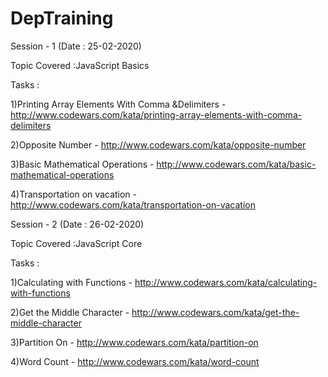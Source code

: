 # DepTraining

Session - 1 (Date : 25-02-2020)

Topic Covered :JavaScript Basics

Tasks :

1)Printing Array Elements With Comma &Delimiters - http://www.codewars.com/kata/printing-array-elements-with-comma-delimiters

2)Opposite Number - http://www.codewars.com/kata/opposite-number

3)Basic Mathematical Operations - http://www.codewars.com/kata/basic-mathematical-operations

4)Transportation on vacation - http://www.codewars.com/kata/transportation-on-vacation


 Session - 2 (Date : 26-02-2020)

Topic Covered :JavaScript Core

Tasks :

1)Calculating with Functions - http://www.codewars.com/kata/calculating-with-functions

2)Get the Middle Character - http://www.codewars.com/kata/get-the-middle-character

3)Partition On - http://www.codewars.com/kata/partition-on

4)Word Count - http://www.codewars.com/kata/word-count
